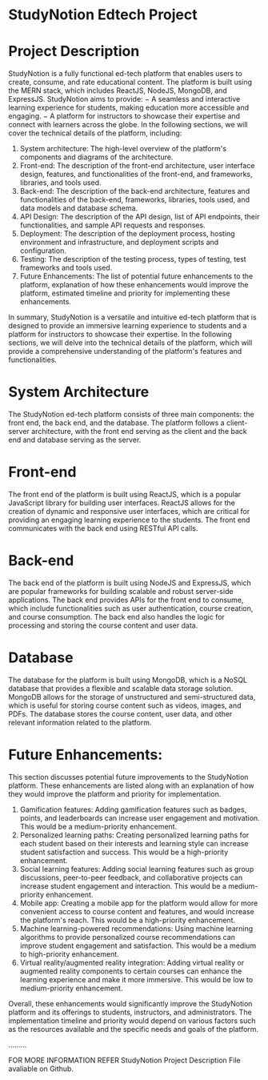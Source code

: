 # StudyNotion Edtech Project
# Project Description
StudyNotion is a fully functional ed-tech platform that enables users to create, consume,
and rate educational content. The platform is built using the MERN stack, which includes
ReactJS, NodeJS, MongoDB, and ExpressJS.
StudyNotion aims to provide:
− A seamless and interactive learning experience for students, making education
more accessible and engaging.
− A platform for instructors to showcase their expertise and connect with learners
across the globe.
In the following sections, we will cover the technical details of the platform, including:
1. System architecture: The high-level overview of the platform's components and
diagrams of the architecture.
2. Front-end: The description of the front-end architecture, user interface design,
features, and functionalities of the front-end, and frameworks, libraries, and tools
used.
3. Back-end: The description of the back-end architecture, features and functionalities of
the back-end, frameworks, libraries, tools used, and data models and database schema.
4. API Design: The description of the API design, list of API endpoints, their
functionalities, and sample API requests and responses.
5. Deployment: The description of the deployment process, hosting environment and
infrastructure, and deployment scripts and configuration.
6. Testing: The description of the testing process, types of testing, test frameworks and
tools used.
7. Future Enhancements: The list of potential future enhancements to the platform,
explanation of how these enhancements would improve the platform, estimated
timeline and priority for implementing these enhancements.

In summary, StudyNotion is a versatile and intuitive ed-tech platform that is designed to
provide an immersive learning experience to students and a platform for instructors to
showcase their expertise. In the following sections, we will delve into the technical details
of the platform, which will provide a comprehensive understanding of the platform's
features and functionalities.

# System Architecture
The StudyNotion ed-tech platform consists of three main components: the front end, the
back end, and the database. The platform follows a client-server architecture, with the
front end serving as the client and the back end and database serving as the server.

# Front-end
The front end of the platform is built using ReactJS, which is a popular JavaScript library
for building user interfaces. ReactJS allows for the creation of dynamic and responsive user
interfaces, which are critical for providing an engaging learning experience to the students.
The front end communicates with the back end using RESTful API calls.
# Back-end
The back end of the platform is built using NodeJS and ExpressJS, which are popular
frameworks for building scalable and robust server-side applications. The back end
provides APIs for the front end to consume, which include functionalities such as user
authentication, course creation, and course consumption. The back end also handles the
logic for processing and storing the course content and user data.
# Database
The database for the platform is built using MongoDB, which is a NoSQL database that
provides a flexible and scalable data storage solution. MongoDB allows for the storage of
unstructured and semi-structured data, which is useful for storing course content such as
videos, images, and PDFs. The database stores the course content, user data, and other
relevant information related to the platform.


# Future Enhancements:

This section discusses potential future improvements to the StudyNotion platform. These
enhancements are listed along with an explanation of how they would improve the
platform and priority for implementation.

1. Gamification features: Adding gamification features such as badges, points, and
leaderboards can increase user engagement and motivation. This would be a
medium-priority enhancement.
2. Personalized learning paths: Creating personalized learning paths for each student
based on their interests and learning style can increase student satisfaction and
success. This would be a high-priority enhancement.
3. Social learning features: Adding social learning features such as group discussions,
peer-to-peer feedback, and collaborative projects can increase student engagement
and interaction. This would be a medium-priority enhancement.
4. Mobile app: Creating a mobile app for the platform would allow for more
convenient access to course content and features, and would increase the
platform's reach. This would be a high-priority enhancement.
5. Machine learning-powered recommendations: Using machine learning algorithms
to provide personalized course recommendations can improve student engagement
and satisfaction. This would be a medium to high-priority enhancement.
6. Virtual reality/augmented reality integration: Adding virtual reality or augmented
reality components to certain courses can enhance the learning experience and
make it more immersive. This would be low to medium-priority enhancement.

Overall, these enhancements would significantly improve the StudyNotion platform and
its offerings to students, instructors, and administrators. The implementation timeline and
priority would depend on various factors such as the resources available and the specific
needs and goals of the platform.

.........

FOR MORE INFORMATION REFER StudyNotion Project Description File avaliable on Github.
